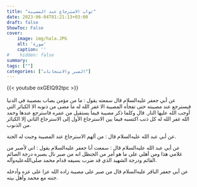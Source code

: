 ```yaml
---
title: "ثواب الاسترجاع عند المصيبة"
date: 2023-06-04T01:21:13+03:00
draft: false
ShowToc: False
cover:
    image: img/hala.JPG
    alt: 'صورة'
    caption: ''
#    hidden: false
summary: 
tags: [""]
categories: ["الصبر والامتحانات"]
---
```

{{< youtube oxGEIQ92tpc >}}  
 <br>
عن أبي جعفر عليه‌السلام
قال سمعته يقول : ما من مؤمن يصاب بمصيبة في الدنيا فيسترجع عند
مصيبته حتى تفجأه المصيبة الا غفر الله له ما مضى من ذنوبه الا الكبائر
التي أوجب الله عليها النار. قال وكلما ذكر مصيبة فيما يستقبل من
عمره فاسترجع عندها وحمد الله غفر الله له كل ذنب اكتسبه فيما بين
الاسترجاع الأول إلى الاسترجاع الثاني إلا الكبائر من الذنوب.

عن أبي عبد الله عليه‌السلام قال : من ألهم الاسترجاع عند المصيبة
وجبت له الجنة.

عن أبي عبد الله عليه‌السلام قال :
سمعت أبا جعفر عليه‌السلام يقول : اني لأصبر من غلامي هذا ومن أهلي على
ما هو أمر من الحنظل انه من صبر نال بصبره درجة الصائم القائم ودرجة
الشهيد الذي قد ضرب بسيفه قدام محمد صلى‌الله‌عليه‌وآله.

عن أبي جعفر الباقر عليه‌السلام قال من صبر على
مصيبة زاده الله عزا على عزه وأدخله جنته مع محمد وأهل بيته.


